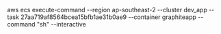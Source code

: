 aws ecs execute-command --region ap-southeast-2 --cluster dev_app --task 27aa719af8564bcea15bfb1ae31b0ae9 --container graphiteapp --command "sh" --interactive